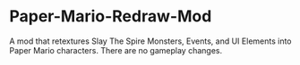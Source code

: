 # Paper-Mario-Redraw-Mod
A mod that retextures Slay The Spire Monsters, Events, and UI Elements into Paper Mario characters. There are no gameplay changes.
